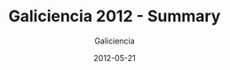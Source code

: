 ---
layout: page
author: Galiciencia
title: Galiciencia 2012 - Summary
description: Galiciencia 2012 video-summary
date: 2012-05-21
link: https://www.youtube.com/watch?v=SG0rUAQGLx0&t=56s
categories: video
tags: [teacher, galiciencia, science-fair]
---